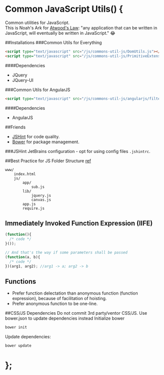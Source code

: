 # Common JavaScript Utils() {
Common utilities for JavaScript.  
This is Noah's Ark for [Atwood's Law](http://blog.codinghorror.com/the-principle-of-least-power/): "any application that can be written in JavaScript, will eventually be written in JavaScript." :joy:


##Installations
###Common Utils for Everything
```html
<script type="text/javascript" src="/js/commons-util-js/DomUtils.js"></script>
<script type="text/javascript" src="/js/commons-util-js/PrimitiveExtensions.js"></script>
```
####Dependencies
* JQuery
* JQuery-UI

###Common Utils for AngularJS
```html
<script type="text/javascript" src="/js/commons-util-js/angularjs/filters.js"></script>
```
####Dependencies
* AngularJS

##Friends
* [JSHint](http://jshint.com/) for code quality.
* [Bower](http://bower.io/) for package management.

###JSHint
JetBrains configuration - opt for using config files `.jshintrc`.

##Best Practice for JS Folder Structure
[ref](http://requirejs.org/docs/api.html)
```
www/
    index.html
    js/
        app/
            sub.js
        lib/
            jquery.js
            canvas.js
        app.js
        require.js
```

## Immediately Invoked Function Expression (IIFE)
```javascript
(function(){
  /* code */
}());

// And that's the way if some parameters shall be passed
(function(a, b){
  /* code */
})(arg1, arg2); //arg1 -> a; arg2 -> b
```
## Functions
* Prefer function delectation than anonymous function (function expression), because of facilitation of hoisting.
* Prefer anonymous function to be one-line.

##CSS/JS Dependencies
Do not commit 3rd party/ventor CSS/JS. Use bower.json to update dependencies instead
Initialize bower
```bash
bower init
```
Update dependencies:
```bash
bower update
```

# };
